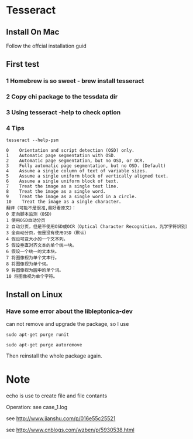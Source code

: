 # Tesseract
## Install On Mac

Follow the offcial installation guid
## First test
### 1 Homebrew is so sweet - brew install tesseract
### 2 Copy chi package to the tessdata dir
### 3 Using tesseract -help to check option 
### 4 Tips

    tesseract --help-psm

    0    Orientation and script detection (OSD) only.
    1    Automatic page segmentation with OSD.
    2    Automatic page segmentation, but no OSD, or OCR.
    3    Fully automatic page segmentation, but no OSD. (Default)
    4    Assume a single column of text of variable sizes.
    5    Assume a single uniform block of vertically aligned text.
    6    Assume a single uniform block of text.
    7    Treat the image as a single text line.
    8    Treat the image as a single word.
    9    Treat the image as a single word in a circle.
    10    Treat the image as a single character.
    翻译（可能不是很准,最好看原文）：
    0 定向脚本监测（OSD）
    1 使用OSD自动分页
    2 自动分页，但是不使用OSD或OCR（Optical Character Recognition，光学字符识别）
    3 全自动分页，但是没有使用OSD（默认）
    4 假设可变大小的一个文本列。
    5 假设垂直对齐文本的单个统一块。
    6 假设一个统一的文本块。
    7 将图像视为单个文本行。
    8 将图像视为单个词。
    9 将图像视为圆中的单个词。
    10 将图像视为单个字符。


## Install on Linux

### Have some error about the libleptonica-dev
can not remove and upgrade the package, so I use 

`sudo apt-get purge runit`

`sudo apt-get purge autoremove`

Then reinstall the whole package again.


Note
===

echo is use to create file and file contants

Operation: see case_1.log

see http://www.jianshu.com/p/016e55c25521

see http://www.cnblogs.com/wzben/p/5930538.html
